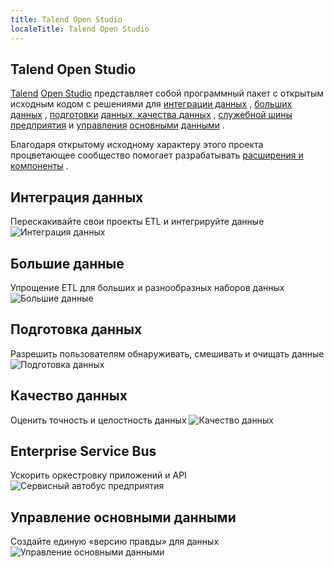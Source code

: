 ```yaml
---
title: Talend Open Studio
localeTitle: Talend Open Studio
---
```

## Talend Open Studio

[Talend](https://www.talend.com/) [Open Studio](https://www.talend.com/products/talend-open-studio/) представляет собой программный пакет с открытым исходным кодом с решениями для [интеграции данных](https://www.talend.com/products/data-integration/data-integration-open-studio/) , [больших данных](https://www.talend.com/products/big-data/big-data-open-studio/) , [подготовки](https://www.talend.com/products/data-preparation/data-preparation-free-desktop/) [данных, качества данных](https://www.talend.com/products/talend-open-studio/data-quality-open-studio/) , [служебной шины предприятия](https://www.talend.com/products/application-integration/esb-open-studio/) и [управления](https://www.talend.com/products/mdm/mdm-open-studio/) [основными](https://www.talend.com/) [данными](https://www.talend.com/products/mdm/mdm-open-studio/) .

Благодаря открытому исходному характеру этого проекта процветающее сообщество помогает разрабатывать [расширения и компоненты](https://exchange.talend.com/) .

## Интеграция данных

Перескакивайте свои проекты ETL и интегрируйте данные ![Интеграция данных](https://www.talend.com/wp-content/uploads/connect-and-transform-data-in-no-time.jpg)

## Большие данные

Упрощение ETL для больших и разнообразных наборов данных ![Большие данные](https://www.talend.com/wp-content/uploads/connect-and-transform-big-data.jpg)

## Подготовка данных

Разрешить пользователям обнаруживать, смешивать и очищать данные ![Подготовка данных](https://www.talend.com/wp-content/uploads/get-your-time-back.jpg)

## Качество данных

Оценить точность и целостность данных ![Качество данных](https://www.talend.com/wp-content/uploads/map-your-path-to-clean-data.jpg)

## Enterprise Service Bus

Ускорить оркестровку приложений и API ![Сервисный автобус предприятия](https://www.talend.com/wp-content/uploads/speed-up-integration-for-reuse-2.png)

## Управление основными данными

Создайте единую «версию правды» для данных ![Управление основными данными](https://www.talend.com/wp-content/uploads/generate-a-single-version-of-the-truth-for-data.jpg)